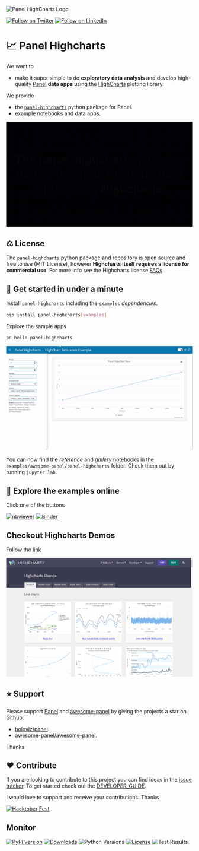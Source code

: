 ![Panel HighCharts Logo](https://raw.githubusercontent.com/MarcSkovMadsen/panel-highcharts/main/assets/images/panel-highcharts-logo.png)

[![Follow on Twitter](https://img.shields.io/twitter/follow/MarcSkovMadsen.svg?style=social)](https://twitter.com/MarcSkovMadsen)
[![Follow on LinkedIn](https://img.shields.io/badge/linked-in-blue)](https://www.linkedin.com/in/marcskovmadsen)

# 📈 Panel Highcharts

We want to

- make it super simple to do **exploratory data analysis** and develop high-quality
[Panel](https://awesome-panel.org) **data apps** using the [HighCharts](https://www.highcharts.com/) plotting library.

We provide

- the [`panel-highcharts`](https://pypi.org/project/panel-highcharts/) python package for Panel.
- example notebooks and data apps.

![Panel HighCharts Intro](https://raw.githubusercontent.com/MarcSkovMadsen/panel-highcharts/main/assets/videos/panel-highcharts-intro.gif)

## ⚖️ License

The `panel-highcharts` python package and repository is open source and free to use (MIT License), however **Highcharts itself requires a license for commercial use**. For more info see the Highcharts license [FAQs](https://shop.highsoft.com/faq).

## 🚀 Get started in under a minute

Install `panel-highcharts` including the *`examples` dependencies*.

```bash
pip install panel-highcharts[examples]
```

Explore the sample apps

```bash
pn hello panel-highcharts
```

![Panel HighCharts Intro](https://raw.githubusercontent.com/MarcSkovMadsen/panel-highcharts/main/assets/videos/pn-hello-panel-highcharts.gif)

You can now find the *reference* and *gallery* notebooks in the `examples/awesome-panel/panel-highcharts` folder. Check them out by running `jupyter lab`.

## 📒 Explore the examples online

Click one of the buttons

[![nbviewer](https://raw.githubusercontent.com/jupyter/design/master/logos/Badges/nbviewer_badge.svg)](https://nbviewer.org/github/awesome-panel/panel-highcharts/tree/main/examples/)
[![Binder](https://mybinder.org/badge_logo.svg)](https://mybinder.org/v2/gh/awesome-panel/panel-highcharts/HEAD)

## Checkout Highcharts Demos

Follow the [link](https://www.highcharts.com/demo)

[![Highcharts Gallery](https://raw.githubusercontent.com/MarcSkovMadsen/panel-highcharts/main/assets/images/highcharts-gallery.png)](https://www.highcharts.com/demo)

## ⭐ Support

Please support [Panel](https://panel.holoviz.org) and
[awesome-panel](https://awesome-panel.org) by giving the projects a star on Github:

- [holoviz/panel](https://github.com/holoviz/panel).
- [awesome-panel/awesome-panel](https://github.com/awesome-panel/awesome-panel).

Thanks

## ❤️ Contribute

If you are looking to contribute to this project you can find ideas in the [issue tracker](https://github.com/awesome-panel/panel-highcharts/issues). To get started check out the [DEVELOPER_GUIDE](DEVELOPER_GUIDE.md).

I would love to support and receive your contributions. Thanks.

[![Hacktober Fest](https://github.blog/wp-content/uploads/2022/10/hacktoberfestbanner.jpeg?fit=1200%2C630)](https://github.com/awesome-panel/awesome-panel-cli/issues).

## Monitor

[![PyPI version](https://badge.fury.io/py/panel-highcharts.svg)](https://pypi.org/project/panel-highcharts/)
[![Downloads](https://pepy.tech/badge/panel-highcharts/month)](https://pepy.tech/project/panel-highcharts)
![Python Versions](https://img.shields.io/badge/python-3.7%20%7C%203.8%20%7C%203.9%20%7C%203.10-blue)
[![License](https://img.shields.io/badge/License-MIT%202.0-blue.svg)](https://opensource.org/licenses/MIT)
![Test Results](https://github.com/awesome-panel/panel-highcharts/actions/workflows/tests.yaml/badge.svg?branch=main)
